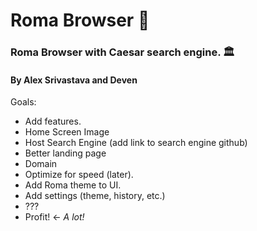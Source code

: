 # Roma Browser 🍅
### Roma Browser with Caesar search engine. 🏛
#### By Alex Srivastava and Deven

Goals:
- Add features.
- Home Screen Image
- Host Search Engine (add link to search engine github) 
- Better landing page 
- Domain 
- Optimize for speed (later). 
- Add Roma theme to UI.
- Add settings (theme, history, etc.)
- ???
- Profit! <- *A lot!*


